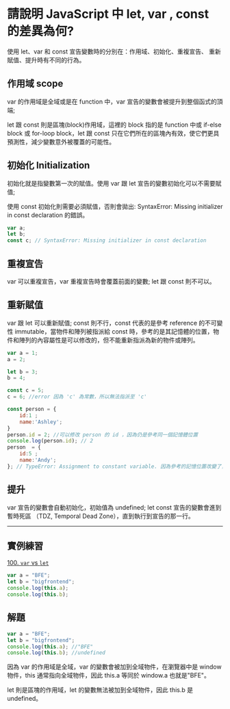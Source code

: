 # 請說明 JavaScript 中 let, var , const 的差異為何?

使用 let、var 和 const 宣告變數時的分別在：作用域、初始化、重複宣告、
重新賦值、提升時有不同的行為。

## 作用域 scope

var 的作用域是全域或是在 function 中，var 宣告的變數會被提升到整個函式的頂端;

let 跟 const 則是區塊(block)作用域，這裡的 block 指的是 function 中或 if-else block 或 for-loop block，let 跟 const 只在它們所在的區塊內有效，使它們更具預測性，減少變數意外被覆蓋的可能性。

## 初始化 Initialization

初始化就是指變數第一次的賦值。使用 var 跟 let 宣告的變數初始化可以不需要賦值;

使用 const 初始化則需要必須賦值，否則會拋出: SyntaxError: Missing initializer in const declaration 的錯誤。

```js
var a;
let b;
const c; // SyntaxError: Missing initializer in const declaration
```

## 重複宣告

var 可以重複宣告，var 重複宣告時會覆蓋前面的變數; let 跟 const 則不可以。

## 重新賦值

var 跟 let 可以重新賦值; const 則不行，const 代表的是參考 reference 的不可變性 immutable，當物件和陣列被指派給 const 時，參考的是其記憶體的位置，物件和陣列的內容屬性是可以修改的，但不能重新指派為新的物件或陣列。

```js
var a = 1;
a = 2;

let b = 3;
b = 4;

const c = 5;
c = 6; //error 因為 'c' 為常數，所以無法指派至 'c'

const person = {
    id:1 ;
    name:'Ashley';
}
person.id = 2; //可以修改 person 的 id ，因為仍是參考同一個記憶體位置
console.log(person.id); // 2
person  = {
    id:5 ;
    name:'Andy';
}; // TypeError: Assignment to constant variable. 因為參考的記憶位置改變了，因為參考不可變性所以報錯
```

## 提升

var 宣告的變數會自動初始化，初始值為 undefined;
let const 宣告的變數會進到暫時死區 （TDZ, Temporal Dead Zone），直到執行到宣告的那一行。

---

## 實例練習

[100. `var` vs `let`](https://bigfrontend.dev/quiz/var-vs-let)

```js
var a = "BFE";
let b = "bigfrontend";
console.log(this.a);
console.log(this.b);
```

## 解題

```js
var a = "BFE";
let b = "bigfrontend";
console.log(this.a); //"BFE"
console.log(this.b); //undefined
```

因為 var 的作用域是全域，var 的變數會被加到全域物件，在瀏覽器中是 window 物件，this 通常指向全域物件，因此 this.a 等同於 window.a 也就是"BFE"。

let 則是區塊的作用域，let 的變數無法被加到全域物件，因此 this.b 是 undefined。
